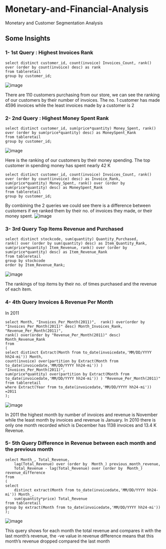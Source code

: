 # Monetary-and-Financial-Analysis
Monetary and Customer Segmentation Analysis
## Some Insights
### 1- 1st Query : Highest Invoices Rank
```
select distinct customer_id, count(invoice) Invoices_Count, rank() over (order by count(invoice) desc) as rank
from tableretail
group by customer_id;
 ```
 ![image](https://user-images.githubusercontent.com/76915795/222925534-bcd9bf6d-c9fb-4509-b7d6-a4658e250743.png)

There are 110 customers purchasing from our store, we can see the ranking of our customers by their number of invoices. The no. 1 customer has made 4596 invoices while the least invoices made by a customer is 2 
### 2- 2nd Query : Highest Money Spent Rank
```
select distinct customer_id, sum(price*quantity) Money_Spent, rank() over (order by sum(price*quantity) desc) as MoneySpent_Rank
from tableretail
group by customer_id;
 ```
 ![image](https://user-images.githubusercontent.com/76915795/222925549-9aa5992e-6aaf-4ac2-9fc6-5cde2219046f.png)

Here is the ranking of our customers by their money spending. The top customer in spending money has spent nearly 42 K 
```
select distinct customer_id, count(invoice) Invoices_Count, rank() over (order by count(invoice) desc) as Invoice_Rank,
sum(price*quantity) Money_Spent, rank() over (order by sum(price*quantity) desc) as MoneySpent_Rank
from tableretail
group by customer_id;
```
By combining the 2 queries we could see there is a difference between customers if we ranked them by their no. of invoices they made, or their money spent.
 ![image](https://user-images.githubusercontent.com/76915795/222925554-0d861d2c-ebe1-4eb2-990d-b9f3f5bdccfa.png)

### 3- 3rd Query Top Items Revenue and Purchased
```
select distinct stockcode, sum(quantity) Quantity_Purchased,
rank() over (order by sum(quantity) desc) as Item_Quantity_Rank,
sum(price*quantity) Item_Revenue, rank() over (order by sum(price*quantity) desc) as Item_Revenue_Rank
from tableretail
group by stockcode
order by Item_Revenue_Rank;
```
![image](https://user-images.githubusercontent.com/76915795/222925562-8977767d-93a2-4c1a-b51b-fe4b585ccbc3.png)

 
The rankings of top items by their no. of times purchased and the revenue of each item.

### 4- 4th Query Invoices & Revenue Per Month
In 2011
```
select Month, "Invoices_Per_Month(2011)",  rank() over(order by "Invoices_Per_Month(2011)" desc) Month_Invoices_Rank,
"Revenue_Per_Month(2011)",
rank() over(order by "Revenue_Per_Month(2011)" desc) Month_Revenue_Rank
from
(
select distinct Extract(Month from to_date(invoicedate,'MM/DD/YYYY hh24-mi')) Month, 
count(invoice) over(partition by Extract(Month from to_date(invoicedate,'MM/DD/YYYY hh24-mi')) ) "Invoices_Per_Month(2011)",
sum(price*quantity) over(partition by Extract(Month from to_date(invoicedate,'MM/DD/YYYY hh24-mi')) ) "Revenue_Per_Month(2011)"
from tableretail
where Extract(Year from to_date(invoicedate,'MM/DD/YYYY hh24-mi')) =2011
);
 ```
![image](https://user-images.githubusercontent.com/76915795/222925569-342d1147-d489-476b-8f1c-edfc0bab3826.png)

In 2011 the highest month by number of invoices and revenue is November while the least month by invoices and revenue is January. 
In 2010 there is only one month recorded which is December has 1138 invoices and 13.4 K Revenue.


### 5- 5th Query Difference in Revenue between each month and the previous month
```
select Month_, Total_Revenue,
    lag(Total_Revenue) over (order by  Month_) previous_month_revenue,
    Total_Revenue - lag(Total_Revenue) over (order by  Month_) revenue_difference
from 
(
select
    distinct extract(Month from to_date(invoicedate,'MM/DD/YYYY hh24-mi')) Month_,
    sum(quantity*price) Total_Revenue
from tableretail
group by extract(Month from to_date(invoicedate,'MM/DD/YYYY hh24-mi'))
);
```
 ![image](https://user-images.githubusercontent.com/76915795/222925575-88b67735-8123-4e92-80ad-8e5a95c77b32.png)

This query shows for each month the total revenue and compares it with the last month’s revenue, the -ve value in revenue difference means that this month’s revenue dropped compared the last month

